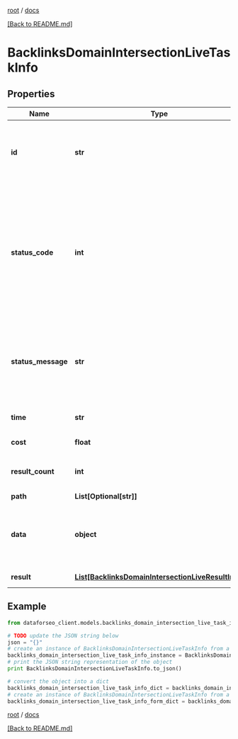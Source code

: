 [root](./../ "root") / [docs](./ "docs")

[[Back to README.md]](./../README.md "[Back to README.md]")

# BacklinksDomainIntersectionLiveTaskInfo

## Properties

Name | Type | Description | Notes
------------ | ------------- | ------------- | -------------
**id** | **str** | task identifier unique task identifier in our system in the UUID format | [optional]
**status_code** | **int** | status code of the task generated by DataForSEO, can be within the following range: 10000-60000 you can find the full list of the response codes here | [optional]
**status_message** | **str** | informational message of the task you can find the full list of general informational messages here | [optional]
**time** | **str** | execution time, seconds | [optional]
**cost** | **float** | total tasks cost, USD | [optional]
**result_count** | **int** | number of elements in the result array | [optional]
**path** | **List[Optional[str]]** | URL path | [optional]
**data** | **object** | contains the same parameters that you specified in the POST request | [optional]
**result** | [**List[BacklinksDomainIntersectionLiveResultInfo]**](BacklinksDomainIntersectionLiveResultInfo.md) | array of results | [optional]

## Example

```python
from dataforseo_client.models.backlinks_domain_intersection_live_task_info import BacklinksDomainIntersectionLiveTaskInfo

# TODO update the JSON string below
json = "{}"
# create an instance of BacklinksDomainIntersectionLiveTaskInfo from a JSON string
backlinks_domain_intersection_live_task_info_instance = BacklinksDomainIntersectionLiveTaskInfo.from_json(json)
# print the JSON string representation of the object
print BacklinksDomainIntersectionLiveTaskInfo.to_json()

# convert the object into a dict
backlinks_domain_intersection_live_task_info_dict = backlinks_domain_intersection_live_task_info_instance.to_dict()
# create an instance of BacklinksDomainIntersectionLiveTaskInfo from a dict
backlinks_domain_intersection_live_task_info_form_dict = backlinks_domain_intersection_live_task_info.from_dict(backlinks_domain_intersection_live_task_info_dict)
```

  

[root](./../ "root") / [docs](./ "docs")

[[Back to README.md]](./../README.md "[Back to README.md]")